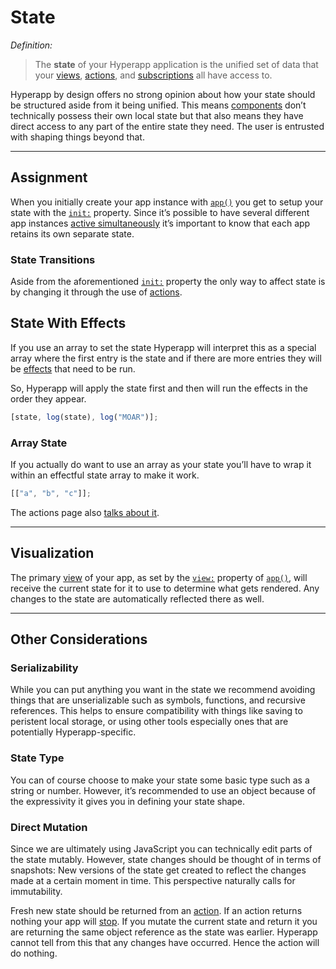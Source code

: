 # State

_Definition:_

> The **state** of your Hyperapp application is the unified set of data that your [views](views.md), [actions](actions.md), and [subscriptions](subscriptions.md) all have access to.

Hyperapp by design offers no strong opinion about how your state should be structured aside from it being unified. This means [components](views.md#components) don’t technically possess their own local state but that also means they have direct access to any part of the entire state they need. The user is entrusted with shaping things beyond that.

---

## Assignment

When you initially create your app instance with [`app()`](../api/app.md) you get to setup your state with the [`init:`](../api/app.md#init) property. Since it’s possible to have several different app instances [active simultaneously](../api/app.md#multiple-apps) it’s important to know that each app retains its own separate state.

### State Transitions

Aside from the aforementioned [`init:`](../api/app.md#init) property the only way to affect state is by changing it through the use of [actions](actions.md).

## State With Effects

If you use an array to set the state Hyperapp will interpret this as a special array where the first entry is the state and if there are more entries they will be [effects](effects.md) that need to be run.

So, Hyperapp will apply the state first and then will run the effects in the order they appear.

```js
[state, log(state), log("MOAR")];
```

### Array State

If you actually do want to use an array as your state you’ll have to wrap it within an effectful state array to make it work.

```js
[["a", "b", "c"]];
```

The actions page also [talks about it](actions.md#transitioning-array-state).

---

## Visualization

The primary [view](views.md) of your app, as set by the [`view:`](../api/app.md#view) property of [`app()`](../api/app.md), will receive the current state for it to use to determine what gets rendered. Any changes to the state are automatically reflected there as well.

---

## Other Considerations

### Serializability

While you can put anything you want in the state we recommend avoiding things that are unserializable such as symbols, functions, and recursive references. This helps to ensure compatibility with things like saving to peristent local storage, or using other tools especially ones that are potentially Hyperapp-specific.

### State Type

You can of course choose to make your state some basic type such as a string or number. However, it’s recommended to use an object because of the expressivity it gives you in defining your state shape.

### Direct Mutation

Since we are ultimately using JavaScript you can technically edit parts of the state mutably. However, state changes should be thought of in terms of snapshots: New versions of the state get created to reflect the changes made at a certain moment in time. This perspective naturally calls for immutability.

Fresh new state should be returned from an [action](actions.md). If an action returns nothing your app will [stop](actions.md#stopping-your-app). If you mutate the current state and return it you are returning the same object reference as the state was earlier. Hyperapp cannot tell from this that any changes have occurred. Hence the action will do nothing.
